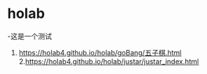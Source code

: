 # holab
-这是一个测试
1. https://holab4.github.io/holab/goBang/五子棋.html
2.https://holab4.github.io/holab/justar/justar_index.html
